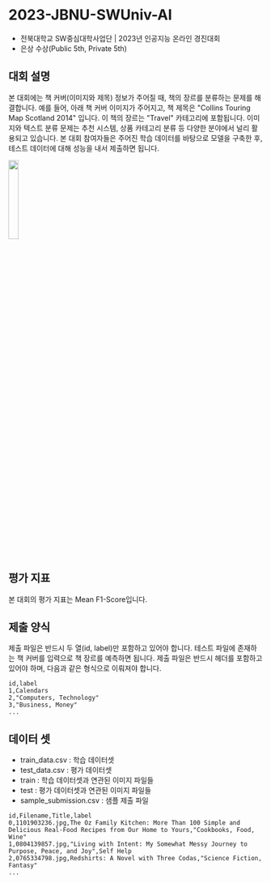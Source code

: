 # 2023-JBNU-SWUniv-AI

- 전북대학교 SW중심대학사업단 | 2023년 인공지능 온라인 경진대회
- 은상 수상(Public 5th, Private 5th)

## 대회 설명
본 대회에는 책 커버(이미지와 제목) 정보가 주어질 때, 책의 장르를 분류하는 문제를 해결합니다.
예를 들어, 아래 책 커버 이미지가 주어지고, 책 제목은 "Collins Touring Map Scotland 2014" 입니다.
이 책의 장르는 "Travel" 카테고리에 포함됩니다.
이미지와 텍스트 분류 문제는 추천 시스템, 상품 카테고리 분류 등 다양한 분야에서 널리 활용되고 있습니다.
본 대회 참여자들은 주어진 학습 데이터를 바탕으로 모델을 구축한 후, 테스트 데이터에 대해 성능을 내서 제출하면 됩니다.

<img src="https://www.googleapis.com/download/storage/v1/b/kaggle-user-content/o/inbox%2F5684203%2F824d5257913cdd775c288f67fdb47c7b%2F.JPG?generation=1684581039616516&alt=media" width="20%">

## 평가 지표
본 대회의 평가 지표는 Mean F1-Score입니다.

## 제출 양식
제출 파일은 반드시 두 열(id, label)만 포함하고 있어야 합니다.
테스트 파일에 존재하는 책 커버를 입력으로 책 장르를 예측하면 됩니다. 
제출 파일은 반드시 헤더를 포함하고 있어야 하며, 다음과 같은 형식으로 이뤄져야 합니다.

```text
id,label
1,Calendars
2,"Computers, Technology"
3,"Business, Money"
...
```

## 데이터 셋
- train_data.csv : 학습 데이터셋
- test_data.csv : 평가 데이터셋
- train : 학습 데이터셋과 연관된 이미지 파일들
- test : 평가 데이터셋과 연관된 이미지 파일들
- sample_submission.csv : 샘플 제출 파일

```text
id,Filename,Title,label
0,1101903236.jpg,The Oz Family Kitchen: More Than 100 Simple and Delicious Real-Food Recipes from Our Home to Yours,"Cookbooks, Food, Wine"
1,0804139857.jpg,"Living with Intent: My Somewhat Messy Journey to Purpose, Peace, and Joy",Self Help
2,0765334798.jpg,Redshirts: A Novel with Three Codas,"Science Fiction, Fantasy"
...
```
